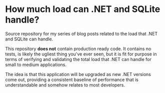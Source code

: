 # How much load can .NET and SQLite handle?

Source repository for my series of blog posts related to the load that .NET and SQLite can handle.

This repository **does not** contain production ready code. It contains no tests, is likely the ugliest thing you've
ever seen, but it is fit for purpose in terms of verifying and validating the total load that .NET can handle for
small to medium applications.

The idea is that this application will be upgraded as new .NET versions come out, providing a consistent baseline
of performance that is understandable and somehow relates to most developers.
